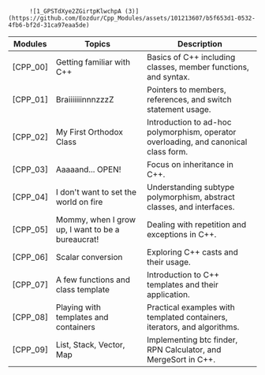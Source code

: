           ![1_GPSTdXye2ZGirtpKlwchpA (3)](https://github.com/Eozdur/Cpp_Modules/assets/101213607/b5f653d1-0532-4fb6-bf2d-31ca97eaa5de)


| Modules    | Topics                                                      | Description                                                    |
|------------|-------------------------------------------------------------|----------------------------------------------------------------|
| [CPP_00]   | Getting familiar with C++                                   | Basics of C++ including classes, member functions, and syntax.  |
| [CPP_01]   | BraiiiiiiinnnzzzZ                                           | Pointers to members, references, and switch statement usage.    |
| [CPP_02]   | My First Orthodox Class                                     | Introduction to ad-hoc polymorphism, operator overloading, and canonical class form. |
| [CPP_03]   | Aaaaand... OPEN!                                            | Focus on inheritance in C++.                                   |
| [CPP_04]   | I don't want to set the world on fire                       | Understanding subtype polymorphism, abstract classes, and interfaces. |
| [CPP_05]   | Mommy, when I grow up, I want to be a bureaucrat!           | Dealing with repetition and exceptions in C++.                  |
| [CPP_06]   | Scalar conversion                                           | Exploring C++ casts and their usage.                           |
| [CPP_07]   | A few functions and class template                          | Introduction to C++ templates and their application.            |
| [CPP_08]   | Playing with templates and containers                       | Practical examples with templated containers, iterators, and algorithms. |
| [CPP_09]   | List, Stack, Vector, Map                                    | Implementing btc finder, RPN Calculator, and MergeSort in C++.  |
